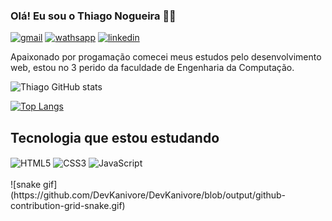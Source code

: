 ### Olá! Eu sou o Thiago Nogueira 🖖🏾

[![gmail](https://img.shields.io/badge/Gmail-D14836?style=for-the-badge&logo=gmail&logoColor=white)](thiagonogueira2608@gmail.com)
[![wathsapp](https://img.shields.io/badge/WhatsApp-25D366?style=for-the-badge&logo=whatsapp&logoColor=white)](92985068042)
[![linkedin](https://img.shields.io/badge/LinkedIn-0077B5?style=for-the-badge&logo=linkedin&logoColor=white)](https://www.linkedin.com/in/thiago-nogueira-146253219/)

<p> Apaixonado por progamação comecei meus estudos pelo desenvolvimento web, estou no 3 perido da faculdade de Engenharia da Computação.</p>

![Thiago GitHub stats](https://github-readme-stats.vercel.app/api?username=DevKanivore&show_icons=true&theme=dark)

[![Top Langs](https://github-readme-stats.vercel.app/api/top-langs/?username=DevKanivore&layout=compact)](https://github.com/DevKanivore/github-readme-stats)

## Tecnologia que estou estudando

<div style = "display: inline_block">

 <img align= "center" src= "https://img.shields.io/badge/HTML5-E34F26?style=for-the-badge&logo=html5&logoColor=white" alt= "HTML5"/>
 <img align= "center" src= "https://img.shields.io/badge/CSS3-1572B6?style=for-the-badge&logo=css3&logoColor=white" alt= "CSS3"/>
 <img align= "center" src= "https://img.shields.io/badge/JavaScript-F7DF1E?style=for-the-badge&logo=javascript&logoColor=black" alt= "JavaScript"/>
 
</div>
<br>
 ![snake gif](https://github.com/DevKanivore/DevKanivore/blob/output/github-contribution-grid-snake.gif) 
 
